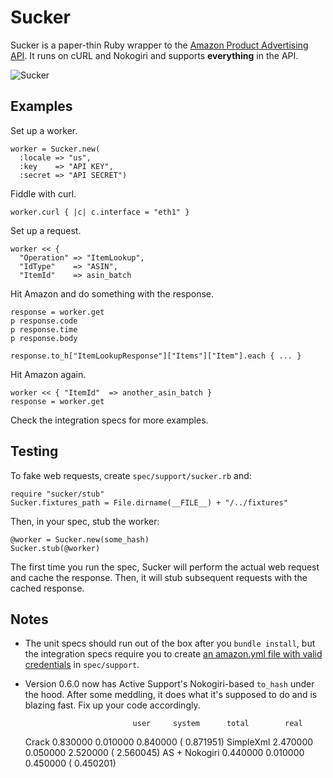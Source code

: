 Sucker
======

Sucker is a paper-thin Ruby wrapper to the [Amazon Product Advertising API](https://affiliate-program.amazon.co.uk/gp/advertising/api/detail/main.html). It runs on cURL and Nokogiri and supports __everything__ in the API.

![Sucker](http://upload.wikimedia.org/wikipedia/en/7/71/Vacuum_cleaner_1910.JPG)

Examples
--------

Set up a worker.

    worker = Sucker.new(
      :locale => "us",
      :key    => "API KEY",
      :secret => "API SECRET")

Fiddle with curl.

    worker.curl { |c| c.interface = "eth1" }

Set up a request.

    worker << {
      "Operation" => "ItemLookup",
      "IdType"    => "ASIN",
      "ItemId"    => asin_batch

Hit Amazon and do something with the response.

    response = worker.get
    p response.code
    p response.time
    p response.body
    
    response.to_h["ItemLookupResponse"]["Items"]["Item"].each { ... }

Hit Amazon again.

    worker << { "ItemId"  => another_asin_batch }
    response = worker.get

Check the integration specs for more examples.

Testing
-------

To fake web requests, create `spec/support/sucker.rb` and:

    require "sucker/stub"
    Sucker.fixtures_path = File.dirname(__FILE__) + "/../fixtures"

Then, in your spec, stub the worker:

    @worker = Sucker.new(some_hash)
    Sucker.stub(@worker)

The first time you run the spec, Sucker will perform the actual web request and cache the response. Then, it will stub subsequent requests with the cached response.

Notes
-----

* The unit specs should run out of the box after you `bundle install`, but the integration specs require you to create [an amazon.yml file with valid credentials](http://github.com/papercavalier/sucker/blob/master/spec/support/amazon.yml.example) in `spec/support`.

* Version 0.6.0 now has Active Support's Nokogiri-based `to_hash` under the hood. After some meddling, it does what it's supposed to do and is blazing fast. Fix up your code accordingly.

                              user     system      total        real
    Crack                 0.830000   0.010000   0.840000 (  0.871951)
    SimpleXml             2.470000   0.050000   2.520000 (  2.560045)
    AS + Nokogiri         0.440000   0.010000   0.450000 (  0.450201)
